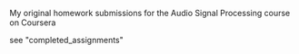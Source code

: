 My original homework submissions for the Audio Signal Processing course on Coursera 

see "completed_assignments"
